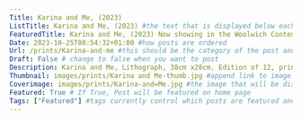 ```yaml
---
Title: Karina and Me, (2023)
ListTitle: Karina and Me, (2023) #the text that is displayed below each post on the list pages
FeaturedTitle: Karina and Me, (2023) Now showing in the Woolwich Contemporary Print Fair 2023 curated hang on from the 26th-29th October #the text that is displayed below each post on the list pages
Date: 2023-10-25T08:54:32+01:00 #how posts are ordered 
Url: /prints/Karina-and-me #this should be the category of the post and then the file name e.g. /print/printfilename
Draft: False # change to false when you want to post
Description: Karina and Me, Lithograph, 38cm x28cm, Edition of 12, printed at Hole Editions (2023). Karina and Me is a limited edition Lithograph chosen for the Woolwich Contemporary Print Fair 2023, one of the largest Contemporary print fairs in Europe. In Karina and Me, Isabella Tessier explores the relationship between herself and the image of a dancer, Karina, from a 1898 mutoscope film reel, found at the Library of Congress digital archives. The print is part of the Karina Series, a body of work made 'in collaboration' with the dancer that explores dance and movement as a veichle for freedom and escapism from the voyersitic gaze and documentation of the male veiw. In Karina and Me, the two figures are shown reaching out to each other, one appears to be Karina and the other, the artist. In the context of the Karina Series the icons to symbolise dancer and artist are swapped within the print, Karina's face with the loose trousers of the artist, the dress and pose of Karina with the artist's head.    #Description of the post
Thumbnail: images/prints/Karina and Me-thumb.jpg #append link to image that will be shown on the list page
Coverimage: images/prints/Karina-and=Me.jpg #the image that will be displayed at the top of the post
Featured: True # If True, Post will be featured on home page
Tags: ["Featured"] #tags currently control which posts are featured and what prints are available to buy, add more by adding a comma to the latest tag
---
```


<!----
    Guide for basic text formatting if needed (italics, headings etc): https://www.markdownguide.org/basic-syntax/

    ![This is where the alt text goes (image description)](https://isabellatessier.co.uk/images/exhibitions/venice%20biennale/exhibition%20and%20talk/2-Cover-image.jpg <- link to the image)
    This is where to put the caption for the image
>


